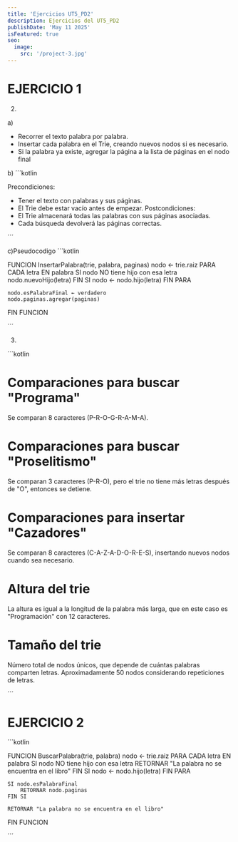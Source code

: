 ```yaml
---
title: 'Ejercicios UT5_PD2'
description: Ejercicios del UT5_PD2
publishDate: 'May 11 2025'
isFeatured: true
seo:
  image:
    src: '/project-3.jpg'
---
```

# EJERCICIO 1

2)

a)
- Recorrer el texto palabra por palabra.
- Insertar cada palabra en el Trie, creando nuevos nodos si es necesario.
- Si la palabra ya existe, agregar la página a la lista de páginas en el nodo final

b)
´´´kotlin

 Precondiciones:
- Tener el texto con palabras y sus páginas.
- El Trie debe estar vacío antes de empezar.
 Postcondiciones:
- El Trie almacenará todas las palabras con sus páginas asociadas.
- Cada búsqueda devolverá las páginas correctas.

´´´

c)Pseudocodigo
´´´kotlin

FUNCION InsertarPalabra(trie, palabra, paginas)
    nodo ← trie.raiz
    PARA CADA letra EN palabra
        SI nodo NO tiene hijo con esa letra
            nodo.nuevoHijo(letra)
        FIN SI
        nodo ← nodo.hijo(letra)
    FIN PARA
    
    nodo.esPalabraFinal ← verdadero
    nodo.paginas.agregar(paginas)
FIN FUNCION

´´´

3)
´´´kotlin

# Comparaciones para buscar "Programa"
 
 Se comparan 8 caracteres (P-R-O-G-R-A-M-A).
 
# Comparaciones para buscar "Proselitismo"
 
 Se comparan 3 caracteres (P-R-O), pero el trie no tiene más letras después de "O", entonces se detiene.
 
# Comparaciones para insertar "Cazadores"
 
 Se comparan 8 caracteres (C-A-Z-A-D-O-R-E-S), insertando nuevos nodos cuando sea necesario.
 
# Altura del trie
 
 La altura es igual a la longitud de la palabra más larga, que en este caso es "Programación" con 12 caracteres.

# Tamaño del trie

 Número total de nodos únicos, que depende de cuántas palabras comparten letras. Aproximadamente 50 nodos considerando repeticiones de letras.

´´´

# EJERCICIO 2

´´´kotlin

FUNCION BuscarPalabra(trie, palabra)
    nodo ← trie.raiz
    PARA CADA letra EN palabra
        SI nodo NO tiene hijo con esa letra
            RETORNAR "La palabra no se encuentra en el libro"
        FIN SI
        nodo ← nodo.hijo(letra)
    FIN PARA

    SI nodo.esPalabraFinal
        RETORNAR nodo.paginas
    FIN SI

    RETORNAR "La palabra no se encuentra en el libro"
FIN FUNCION

´´´